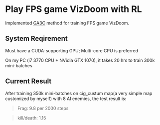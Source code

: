 # Play FPS game VizDoom with RL
Implemented [GA3C](https://github.com/NVlabs/GA3C) method for training FPS game VizDoom.

## System Reqirement
Must have a CUDA-supporting GPU; Multi-core CPU is preferred

On my PC (i7 3770 CPU + NVidia GTX 1070), it takes 20 hrs to train 300k mini-batches

## Current Result
After training 350k mini-batches on cig_custum map(a very simple map customized by myself) with 8 AI enemies, the test result is:
>Frag: 9.8 per 2000 steps

>kill/death: 1.15
